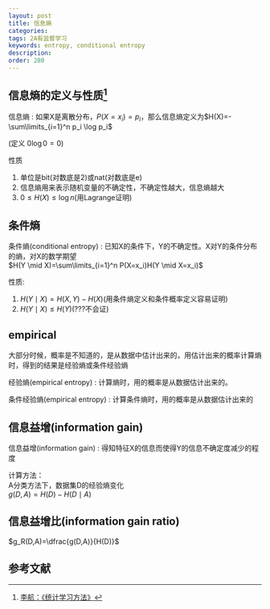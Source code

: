 ```yaml
---
layout: post
title: 信息熵
categories:
tags: 2A有监督学习
keywords: entropy, conditional entropy
description:
order: 280
---
```

## 信息熵的定义与性质[^lihang]

信息熵
: 如果X是离散分布，$P(X=x_i)=p_i$，那么信息熵定义为$H(X)=-\sum\limits_{i=1}^n p_i \log p_i$

(定义 $0\log0=0$)

性质  
1. 单位是bit(对数底是2)或nat(对数底是e)
1. 信息熵用来表示随机变量的不确定性，不确定性越大，信息熵越大
2. $0 \leq H(X) \leq \log n$(用Lagrange证明)

## 条件熵

条件熵(conditional entropy)
: 已知X的条件下，Y的不确定性。X对Y的条件分布的熵，对X的数学期望  
$H(Y \mid X)=\sum\limits_{i=1}^n P(X=x_i)H(Y \mid X=x_i)$

性质:  
1. $H(Y \mid X)=H(X,Y)-H(X)$(用条件熵定义和条件概率定义容易证明)
2. $H(Y \mid X) \leq H(Y)$(???不会证)

## empirical

大部分时候，概率是不知道的，是从数据中估计出来的，用估计出来的概率计算熵时，得到的结果是经验熵或条件经验熵  

经验熵(empirical entropy)
: 计算熵时，用的概率是从数据估计出来的。

条件经验熵(empirical entropy)
: 计算条件熵时，用的概率是从数据估计出来的

## 信息益增(information gain)

信息益增(information gain)
: 得知特征X的信息而使得Y的信息不确定度减少的程度

计算方法：  
A分类方法下，数据集D的经验熵变化  
$g(D,A)=H(D)-H(D \mid A)$  

## 信息益增比(information gain ratio)

$g_R(D,A)=\dfrac{g(D,A)}{H(D)}$


## 参考文献

[^lihang]: [李航：《统计学习方法》](https://www.weibo.com/u/2060750830?refer_flag=1005055013_)
